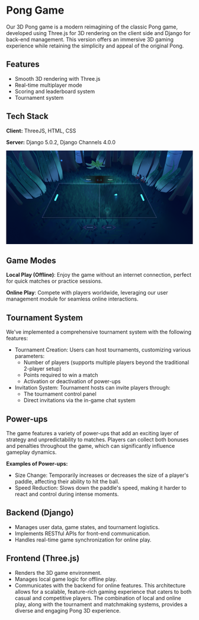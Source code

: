 
# Pong Game

Our 3D Pong game is a modern reimagining of the classic Pong game, developed using Three.js for 3D rendering on the client side and Django for back-end management. This version offers an immersive 3D gaming experience while retaining the simplicity and appeal of the original Pong.


## Features

- Smooth 3D rendering with Three.js
- Real-time multiplayer mode
- Scoring and leaderboard system
- Tournament system
  
## Tech Stack

**Client:** ThreeJS, HTML, CSS

**Server:** Django 5.0.2, Django Channels 4.0.0

![preview of the game](https://github.com/notapainting/transcendence/blob/main/img/doc/gamePreview.png)
## Game Modes

**Local Play (Offline)**: Enjoy the game without an internet connection, perfect for quick matches or practice sessions.

**Online Play**: Compete with players worldwide, leveraging our user management module for seamless online interactions.
## Tournament System

We've implemented a comprehensive tournament system with the following features:
- Tournament Creation: Users can host tournaments, customizing various parameters:
    - Number of players (supports multiple players beyond the traditional 2-player setup)
    - Points required to win a match
    - Activation or deactivation of power-ups
- Invitation System: Tournament hosts can invite players through:
    - The tournament control panel
    - Direct invitations via the in-game chat system
## Power-ups

The game features a variety of power-ups that add an exciting layer of strategy and unpredictability to matches. Players can collect both bonuses and penalties throughout the game, which can significantly influence gameplay dynamics.

**Examples of Power-ups:**

- Size Change: Temporarily increases or decreases the size of a player's paddle, affecting their ability to hit the ball.
- Speed Reduction: Slows down the paddle's speed, making it harder to react and control during intense moments.
## Backend (Django)

- Manages user data, game states, and tournament logistics.
- Implements RESTful APIs for front-end communication.
- Handles real-time game synchronization for online play.
## Frontend (Three.js)

- Renders the 3D game environment.
- Manages local game logic for offline play.
- Communicates with the backend for online features.
This architecture allows for a scalable, feature-rich gaming experience that caters to both casual and competitive players. The combination of local and online play, along with the tournament and matchmaking systems, provides a diverse and engaging Pong 3D experience.

